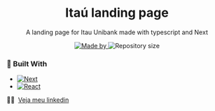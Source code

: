 <h1 align="center">
  Itaú landing page
</h1>

<p align="center">A landing page for Itau Unibank made with typescript and Next</p>

<p align="center">
  <a href="https://www.linkedin.com/in/nathan-seixeiro/">
    <img alt="Made by" src="https://img.shields.io/badge/made%20by-Nathan%20Seixeiro-blue">
  </a>
  
  <img alt="Repository size" src="https://img.shields.io/github/repo-size/nathanSeixeiro/ManagerTasks">
</p>

### 🚀 Built With

* [![Next][Next.js]][Next-url]
* [![React][React.js]][React-url]


🐱‍🏍 &nbsp;[Veja meu linkedin](https://www.linkedin.com/in/nathan-seixeiro/)

<!-- MARKDOWN LINKS & IMAGES -->
<!-- https://www.markdownguide.org/basic-syntax/#reference-style-links -->
[linkedin-shield]: https://img.shields.io/badge/-LinkedIn-black.svg?style=for-the-badge&logo=linkedin&colorB=555
[linkedin-url]: https://linkedin.com/in/linkedin_username
[product-screenshot]: images/screenshot.png
[Next.js]: https://img.shields.io/badge/next.js-000000?style=for-the-badge&logo=nextdotjs&logoColor=white
[Next-url]: https://nextjs.org/
[React.js]: https://img.shields.io/badge/React-20232A?style=for-the-badge&logo=react&logoColor=61DAFB
[React-url]: https://reactjs.org/
[Ts-url]: https://www.typescriptlang.org/
